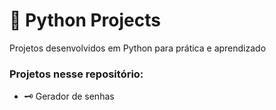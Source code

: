 #  🐍 Python Projects

Projetos desenvolvidos em Python para prática e aprendizado

### Projetos nesse repositório:
- 🗝 Gerador de senhas
